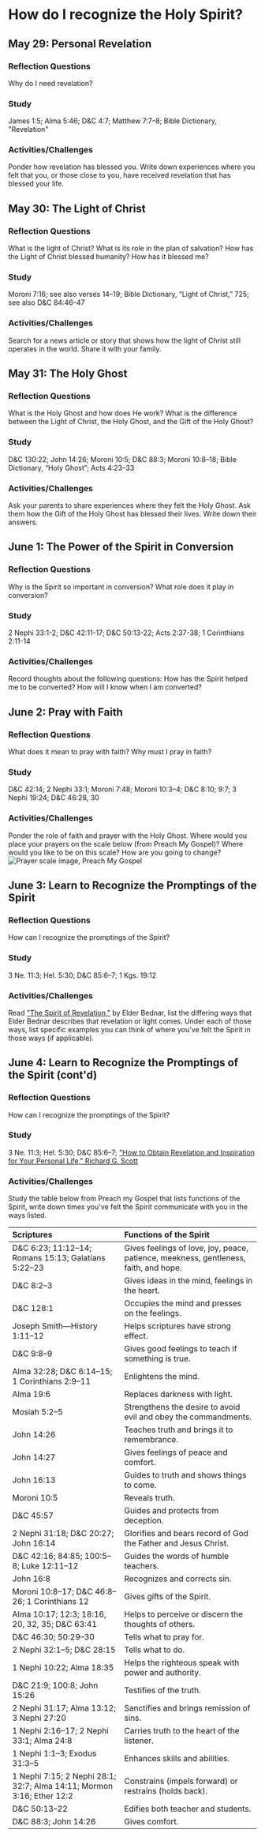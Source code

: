 # How do I recognize the Holy Spirit?

## May 29: Personal Revelation

### Reflection Questions

Why do I need revelation?

### Study

James 1:5; Alma 5:46; D&C 4:7; Matthew 7:7–8; Bible Dictionary, "Revelation"

### Activities/Challenges

Ponder how revelation has blessed you. Write down experiences where you felt that you, or those close to you, have received revelation that has blessed your life.

## May 30: The Light of Christ

### Reflection Questions

What is the light of Christ? What is its role in the plan of salvation? How has the Light of Christ blessed humanity? How has it blessed me?

### Study

Moroni 7:16; see also verses 14–19; Bible Dictionary, “Light of Christ,” 725; see also D&C 84:46–47

### Activities/Challenges

Search for a news article or story that shows how the light of Christ still operates in the world. Share it with your family.

## May 31: The Holy Ghost

### Reflection Questions

What is the Holy Ghost and how does He work? What is the difference between the Light of Christ, the Holy Ghost, and the Gift of the Holy Ghost?

### Study

D&C 130:22; John 14:26; Moroni 10:5; D&C 88:3; Moroni 10:8–18; Bible Dictionary, “Holy Ghost”; Acts 4:23–33

### Activities/Challenges

Ask your parents to share experiences where they felt the Holy Ghost. Ask them how the Gift of the Holy Ghost has blessed their lives. Write down their answers.

## June 1: The Power of the Spirit in Conversion

### Reflection Questions

Why is the Spirit so important in conversion? What role does it play in conversion?

### Study

2 Nephi 33:1-2; D&C 42:11-17; D&C 50:13-22; Acts 2:37-38; 1 Corinthians 2:11-14

### Activities/Challenges

Record thoughts about the following questions: How has the Spirit helped me to be converted? How will I know when I am converted?

## June 2: Pray with Faith

### Reflection Questions

What does it mean to pray with faith? Why must I pray in faith? 

### Study

D&C 42:14; 2 Nephi 33:1; Moroni 7:48; Moroni 10:3–4; D&C 8:10; 9:7; 3 Nephi 19:24; D&C 46:28, 30

### Activities/Challenges

Ponder the role of faith and prayer with the Holy Ghost. Where would you place your prayers on the scale below (from Preach My Gospel)? Where would you like to be on this scale? How are you going to change? ![Prayer scale image, Preach My Gospel](https://www.lds.org/bc/content/shared/content/images/gospel-library/manual/36617_000_004_03-prayerScale.gif)

## June 3: Learn to Recognize the Promptings of the Spirit

### Reflection Questions

How can I recognize the promptings of the Spirit?

### Study

3 Ne. 11:3; Hel. 5:30; D&C 85:6–7; 1 Kgs. 19:12

### Activities/Challenges

Read ["The Spirit of Revelation,"](https://www.lds.org/general-conference/2011/04/the-spirit-of-revelation?lang=eng&) by Elder Bednar, list the differing ways that Elder Bednar describes that revelation or light comes. Under each of those ways, list specific examples you can think of where you've felt the Spirit in those ways (if applicable).

## June 4: Learn to Recognize the Promptings of the Spirit (cont'd)

### Reflection Questions

How can I recognize the promptings of the Spirit?

### Study

3 Ne. 11:3; Hel. 5:30; D&C 85:6–7; ["How to Obtain Revelation and Inspiration for Your Personal Life," Richard G. Scott](https://www.lds.org/general-conference/2012/04/how-to-obtain-revelation-and-inspiration-for-your-personal-life?lang=eng)

### Activities/Challenges

Study the table below from Preach my Gospel that lists functions of the Spirit, write down times you've felt the Spirit communicate with you in the ways listed.

Scriptures | Functions of the Spirit
:---|:---
D&C 6:23; 11:12–14; Romans 15:13; Galatians 5:22–23 | Gives feelings of love, joy, peace, patience, meekness, gentleness, faith, and hope.
D&C 8:2–3 | Gives ideas in the mind, feelings in the heart.
D&C 128:1 | Occupies the mind and presses on the feelings.
Joseph Smith—History 1:11–12 | Helps scriptures have strong effect.
D&C 9:8–9 | Gives good feelings to teach if something is true.
Alma 32:28; D&C 6:14–15; 1 Corinthians 2:9–11 | Enlightens the mind.
Alma 19:6 | Replaces darkness with light.
Mosiah 5:2–5 | Strengthens the desire to avoid evil and obey the commandments.
John 14:26 | Teaches truth and brings it to remembrance.
John 14:27 | Gives feelings of peace and comfort.
John 16:13 | Guides to truth and shows things to come.
Moroni 10:5 | Reveals truth.
D&C 45:57 | Guides and protects from deception.
2 Nephi 31:18; D&C 20:27; John 16:14 | Glorifies and bears record of God the Father and Jesus Christ.
D&C 42:16; 84:85; 100:5–8; Luke 12:11–12 | Guides the words of humble teachers.
John 16:8 | Recognizes and corrects sin.
Moroni 10:8–17; D&C 46:8–26; 1 Corinthians 12 | Gives gifts of the Spirit.
Alma 10:17; 12:3; 18:16, 20, 32, 35; D&C 63:41 | Helps to perceive or discern the thoughts of others.
D&C 46:30; 50:29–30 | Tells what to pray for.
2 Nephi 32:1–5; D&C 28:15 | Tells what to do.
1 Nephi 10:22; Alma 18:35 | Helps the righteous speak with power and authority.
D&C 21:9; 100:8; John 15:26 | Testifies of the truth.
2 Nephi 31:17; Alma 13:12; 3 Nephi 27:20 | Sanctifies and brings remission of sins.
1 Nephi 2:16–17; 2 Nephi 33:1; Alma 24:8 | Carries truth to the heart of the listener.
1 Nephi 1:1–3; Exodus 31:3–5 | Enhances skills and abilities.
1 Nephi 7:15; 2 Nephi 28:1; 32:7; Alma 14:11; Mormon 3:16; Ether 12:2 | Constrains (impels forward) or restrains (holds back).
D&C 50:13–22 | Edifies both teacher and students.
D&C 88:3; John 14:26 | Gives comfort.

